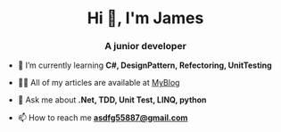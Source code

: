 <h1 align="center">Hi 👋, I'm James</h1>
<h3 align="center">A junior developer</h3>

- 🌱 I’m currently learning **C#, DesignPattern, Refectoring, UnitTesting**

- 👨‍💻 All of my articles are available at [MyBlog](https://codemachine0121.github.io/)

- 💬 Ask me about **.Net, TDD, Unit Test, LINQ, python**

- 📫 How to reach me **asdfg55887@gmail.com**

